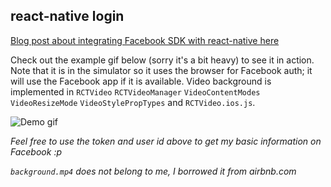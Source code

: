 ## react-native login

[Blog post about integrating Facebook SDK with react-native here](http://brentvatne.ca/facebook-login-with-react-native/)

Check out the example gif below (sorry it's a bit heavy) to see it in action. Note that it is in the simulator so it uses the browser for Facebook auth; it will use the Facebook app if it is available. Video background is implemented in `RCTVideo` `RCTVideoManager` `VideoContentModes` `VideoResizeMode` `VideoStylePropTypes` and `RCTVideo.ios.js`.

![Demo gif](https://github.com/brentvatne/facebook-login/blob/master/demo!.gif)

*Feel free to use the token and user id above to get my basic information on Facebook :p*

*`background.mp4` does not belong to me, I borrowed it from airbnb.com*

